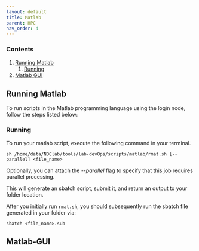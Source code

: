 ```yaml
---
layout: default
title: Matlab
parent: HPC
nav_order: 4
---
```


### Contents
1. [Running Matlab](#Running-Matlab)
    1. [Running](#Running-Scripts)
2. [Matlab GUI](#Matlab-GUI)

## Running Matlab

To run scripts in the Matlab programming language using the login node, follow the steps listed below:

### Running

To run your matlab script, execute the following command in your terminal.

```
sh /home/data/NDClab/tools/lab-devOps/scripts/matlab/rmat.sh [--parallel] <file_name>
```

Optionally, you can attach the *--parallel* flag to specify that this job requires parallel processing.

This will generate an sbatch script, submit it, and return an output to your folder location.

After you initially run `rmat.sh`, you should subsequently run the sbatch file generated in your folder via:

```
sbatch <file_name>.sub
```

## Matlab-GUI